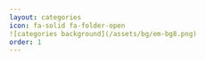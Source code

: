 ```yaml
---
layout: categories
icon: fa-solid fa-folder-open
![categories background](/assets/bg/em-bg8.png) 
order: 1
---
```

